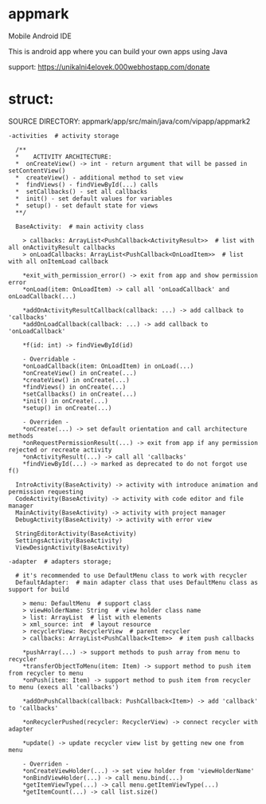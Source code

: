 # appmark
Mobile Android IDE

This is android app where you can build your own apps using Java

support: https://unikalni4elovek.000webhostapp.com/donate

# struct:
SOURCE DIRECTORY: appmark/app/src/main/java/com/vipapp/appmark2 <br>

    -activities  # activity storage 
      
      /**
      *    ACTIVITY ARCHITECTURE:
      *  onCreateView() -> int - return argument that will be passed in setContentView()
      *  createView() - additional method to set view
      *  findViews() - findViewById(...) calls
      *  setCallbacks() - set all callbacks
      *  init() - set default values for variables
      *  setup() - set default state for views
      **/
      
      BaseActivity:  # main activity class 

        > callbacks: ArrayList<PushCallback<ActivityResult>>  # list with all onActivityResult callbacks
        > onLoadCallbacks: ArrayList<PushCallback<OnLoadItem>>  # list with all onItemLoad callback 
        
        *exit_with_permission_error() -> exit from app and show permission error
        *onLoad(item: OnLoadItem) -> call all 'onLoadCallback' and onLoadCallback(...)
        
        *addOnActivityResultCallback(callback: ...) -> add callback to 'callbacks'
        *addOnLoadCallback(callback: ...) -> add callback to 'onLoadCallback'
        
        *f(id: int) -> findViewById(id)
        
        - Overridable -
        *onLoadCallback(item: OnLoadItem) in onLoad(...)
        *onCreateView() in onCreate(...)
        *createView() in onCreate(...)
        *findViews() in onCreate(...)
        *setCallbacks() in onCreate(...)
        *init() in onCreate(...)
        *setup() in onCreate(...)
        
        - Overriden -
        *onCreate(...) -> set default orientation and call architecture methods
        *onRequestPermissionResult(...) -> exit from app if any permission rejected or recreate activity
        *onActivityResult(...) -> call all 'callbacks'
        *findViewById(...) -> marked as deprecated to do not forgot use f()

      IntroActivity(BaseActivity) -> activity with introduce animation and permission requesting
      CodeActivity(BaseActivity) -> activity with code editor and file manager
      MainActivity(BaseActivity) -> activity with project manager
      DebugActivity(BaseActivity) -> activity with error view

      StringEditorActivity(BaseActivity)
      SettingsActivity(BaseActivity)
      ViewDesignActivity(BaseActivity)

    -adapter  # adapters storage;

      # it's recommended to use DefaultMenu class to work with recycler
      DefaultAdapter:  # main adapter class that uses DefaultMenu class as support for build

        > menu: DefaultMenu  # support class
        > viewHolderName: String  # view holder class name
        > list: ArrayList  # list with elements
        > xml_source: int  # layout resource
        > recyclerView: RecyclerView  # parent recycler
        > callbacks: ArrayList<PushCallback<Item>>  # item push callbacks

        *pushArray(...) -> support methods to push array from menu to recycler
        *transferObjectToMenu(item: Item) -> support method to push item from recycler to menu
        *onPush(item: Item) -> support method to push item from recycler to menu (execs all 'callbacks')

        *addOnPushCallback(callback: PushCallback<Item>) -> add 'callback' to 'callbacks'

        *onRecyclerPushed(recycler: RecyclerView) -> connect recycler with adapter

        *update() -> update recycler view list by getting new one from menu

        - Overriden -
        *onCreateViewHolder(...) -> set view holder from 'viewHolderName'
        *onBindViewHolder(...) -> call menu.bind(...)
        *getItemViewType(...) -> call menu.getItemViewType(...)
        *getItemCount(...) -> call list.size()

